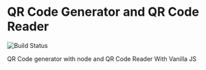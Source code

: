 # QR Code Generator and QR Code Reader

![Build Status](https://travis-ci.org/joemccann/dillinger.svg?branch=master)

QR Code generator with node and QR Code Reader With Vanilla JS

